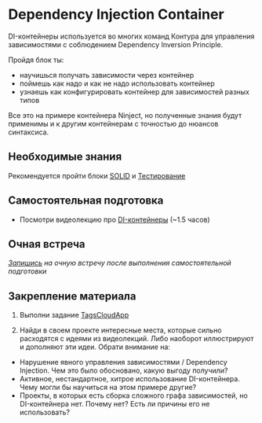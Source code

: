 # Dependency Injection Container

DI-контейнеры используется во многих команд Контура для управления зависимостями с соблюдением Dependency Inversion Principle.

Пройдя блок ты:

- научишься получать зависимости через контейнер
- поймешь как надо и как не надо использовать контейнер
- узнаешь как конфигурировать контейнер для зависимостей разных типов

Все это на примере контейнера Ninject, но полученные знания будут применимы и к другим контейнерам с точностью до нюансов синтаксиса.


## Необходимые знания

Рекомендуется пройти блоки [SOLID](https://github.com/kontur-csharper/solid-design) и [Тестирование](https://github.com/kontur-csharper/testing)


## Самостоятельная подготовка
- Посмотри видеолекцию про [DI-контейнеры](https://ulearn.me/Course/cs2/Probliematika_69a66629-787b-4ef6-932b-25bafe6a4467) (~1.5 часов)


## Очная встреча
_[Запишись]() на очную встречу после выполнения самостоятельной подготовки_

## Закрепление материала

1. Выполни задание [TagsCloudApp](TagsCloudApp)

2. Найди в своем проекте интересные места, которые сильно расходятся с идеями из видеолекций. Либо наоборот иллюстрируют и дополняют эти идеи. Обрати внимание на:

  - Нарушение явного управления зависимостями / Dependency Injection. Чем это было обосновано, какую выгоду получили?
  - Активное, нестандартное, хитрое использование DI-контейнера. Чему могли бы научиться на этом примере другие?
  - Проекты, в которых есть сборка сложного графа зависимостей, но DI-контейнера нет. Почему нет? Есть ли причины его не использовать?
